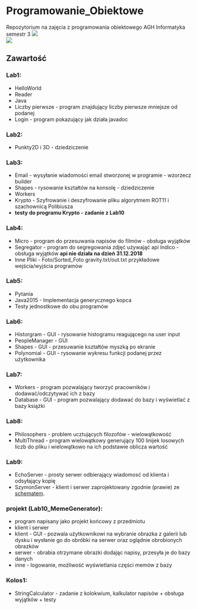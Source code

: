 # Programowanie_Obiektowe
Repozytorium na zajęcia z programowania obiektowego AGH Informatyka semestr 3
<img src="1.png"><br>
<img src="2.png"><br>
## Zawartość

### Lab1:
* HelloWorld
* Reader
* Java 
* Liczby pierwsze - program znajdujący liczby pierwsze mniejsze od podanej
* Login - program pokazujący jak działa javadoc
### Lab2:
* Punkty2D i 3D - dziedziczenie
### Lab3:
 * Email - wysyłanie wiadomości email stworzonej w programie - wzorzecz builder
 * Shapes - rysowanie kształtów na konsolę - dziedziczenie
 * Workers
 * Krypto - Szyfrowanie i deszyfrowanie pliku algorytmem ROT11 i szachownicą Polibiusza
 * **testy do programu Krypto - zadanie z Lab10**
 ### Lab4:
 * Micro - program do przesuwania napisów do filmów - obsługa wyjątków
 * Segregator - program do segregowania zdjęć używająć api Indico - obsługa wyjątków **api nie działa na dzień 31.12.2018**
 * Inne Pliki - Foto/Sorted_Foto gravity.txt/out.txt przykładowe wejścia/wyjścia programów
 ### Lab5:
 * Pytania 
 * Java2015 - Implementacja generycznego kopca 
 * Testy jednostkowe do obu programów
 ### Lab6:
 * Historgram - GUI - rysowanie histogramu reagującego na user input
 * PeopleManager - GUI
 * Shapes - GUI - przesuwanie kształtów myszką po ekranie
 * Polynomial - GUI - rysowanie wykresu funkcji podanej przez użytkownika
 ### Lab7:
 * Workers - program pozwalający tworzyć pracowników i dodawać/odczytywać ich z bazy
 * Database - GUI - program pozwalający dodawać do bazy i wyświetlać z bazy książki
 ### Lab8:
 * Philosophers - problem ucztujących filozofów - wielowątkowość
 * MultiThread - program wielowątkowy generujący 100 linijek losowych liczb do pliku i wielowątkowo na ich podstawie oblicza wartość
 ### Lab9:
 * EchoServer - prosty serwer odbierający wiadomosć od klienta i odsyłający kopię
 * SzymonServer - klient i serwer zaprojektowany zgodnie (prawie) ze [schematem]( http://home.agh.edu.pl/~sbobek/old/doku.php?id=progobl8#cwiczenia).

### projekt (Lab10_MemeGenerator):
* program napisany jako projekt końcowy z przedmiotu
* klient i serwer
* klient - GUI - pozwala użytkownikowi na wybranie obrazka z galerii lub dysku i wysłanie go do obróbki na serwer oraz oglądnie obrobionych obrazków
* serwer - obrabia otrzymane obrazki dodając napisy, przesyła je do bazy danych
* inne - logowanie, możliwość wyświetlania części memów z bazy
### Kolos1:
* StringCalculator - zadanie z kolokwium, kalkulator napisów + obsługa wyjątków + testy
  
